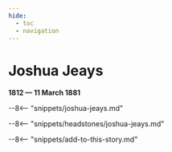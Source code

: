 ```yaml
---
hide:
  - toc
  - navigation 
---
```


# Joshua Jeays

**1812 — 11 March 1881**

--8<-- "snippets/joshua-jeays.md"

--8<-- "snippets/headstones/joshua-jeays.md"

--8<-- "snippets/add-to-this-story.md"
